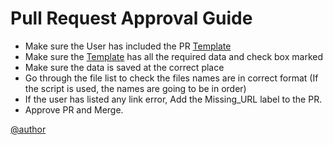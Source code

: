 # Pull Request Approval Guide

- Make sure the User has included the PR [Template](https://github.com/annahinnyc/code4good-accessibility/blob/master/.github/pull_request_template.md)
- Make sure the [Template](https://github.com/annahinnyc/code4good-accessibility/blob/master/.github/pull_request_template.md) has all the required data and check box marked
- Make sure the data is saved at the correct place
- Go through the file list to check the files names are in correct format (If the script is used, the names are going to be in order)
- If the user has listed any link error, Add the Missing_URL label to the PR.
- Approve PR and Merge.


[@author](https://github.com/bhaumikmistry)
